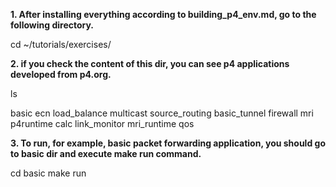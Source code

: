 
**1. After installing everything according to building_p4_env.md, go to the following directory.**

cd ~/tutorials/exercises/

**2. if you check the content of this dir, you can see p4 applications developed from p4.org.**

ls

basic         ecn           load_balance  multicast  source_routing
basic_tunnel  firewall      mri           p4runtime
calc          link_monitor  mri_runtime   qos

**3. To run, for example, basic packet forwarding application, you should go to basic dir and execute make run command.**

cd basic
make run

